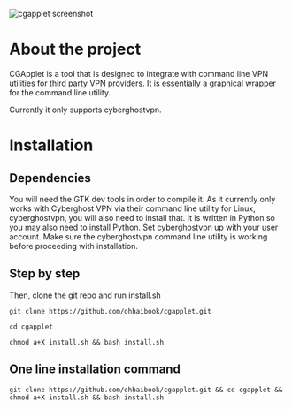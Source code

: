 ![cgapplet screenshot](https://i.ibb.co/h833FvC/cgapplet.png)

# About the project

CGApplet is a tool that is designed to integrate with command line VPN utilities for third party VPN providers. It is essentially a graphical wrapper for the command line utility.

Currently it only supports cyberghostvpn.

# Installation

## Dependencies

You will need the GTK dev tools in order to compile it. As it currently only works with Cyberghost VPN via their command line utility for Linux, cyberghostvpn, you will also need to install that. It is written in Python so you may also need to install Python. Set cyberghostvpn up with your user account. Make sure the cyberghostvpn command line utility is working before proceeding with installation.

## Step by step

Then, clone the git repo and run install.sh
```
git clone https://github.com/ohhaibook/cgapplet.git

cd cgapplet

chmod a+X install.sh && bash install.sh
```
## One line installation command
```
git clone https://github.com/ohhaibook/cgapplet.git && cd cgapplet && chmod a+X install.sh && bash install.sh
```
